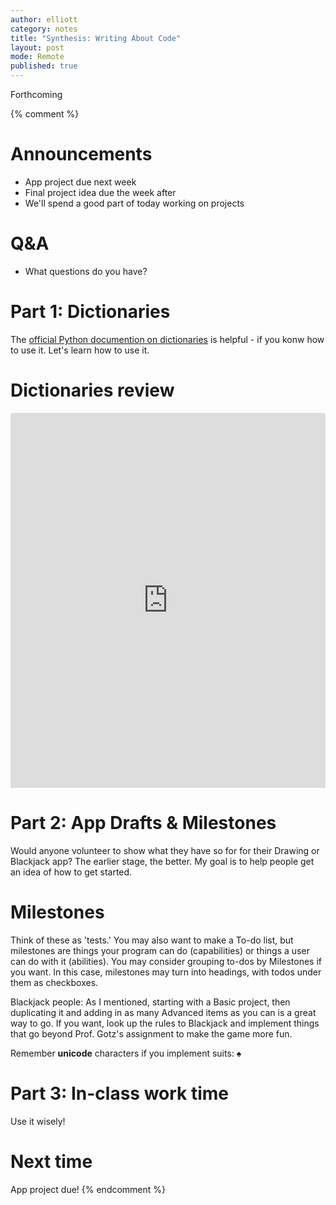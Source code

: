 ```yaml
---
author: elliott
category: notes
title: "Synthesis: Writing About Code"
layout: post
mode: Remote
published: true
---
```

Forthcoming

{% comment %}
# Announcements

- App project due next week
- Final project idea due the week after
- We'll spend a good part of today working on projects

# Q&A

- What questions do you have?


# Part 1: Dictionaries


The [official Python documention on dictionaries](https://docs.python.org/3/library/stdtypes.html#typesmapping) is helpful - if you konw how to use it. Let's learn how to use it.

# Dictionaries review

<iframe src="https://trinket.io/embed/python3/7a57cec4a5" width="100%" height="600" frameborder="0" marginwidth="0" marginheight="0" allowfullscreen></iframe>


# Part 2: App Drafts & Milestones

Would anyone volunteer to show what they have so for for their Drawing or Blackjack app?  The earlier stage, the better.  My goal is to help people get an idea of how to get started.

# Milestones

Think of these as 'tests.'  You may also want to make a To-do list, but milestones are things your program can do (capabilities) or things a user can do with it (abilities).  You may consider grouping to-dos by Milestones if you want.  In this case, milestones may turn into headings, with todos under them as checkboxes.

Blackjack people: As I mentioned, starting with a Basic project, then duplicating it and adding in as many Advanced items as you can is a great way to go.  If you want, look up the rules to Blackjack and implement things that go beyond Prof. Gotz's assignment to make the game more fun.

Remember **unicode** characters if you implement suits: ♠


# Part 3: In-class work time

Use it wisely!

# Next time

App project due!
{% endcomment %}